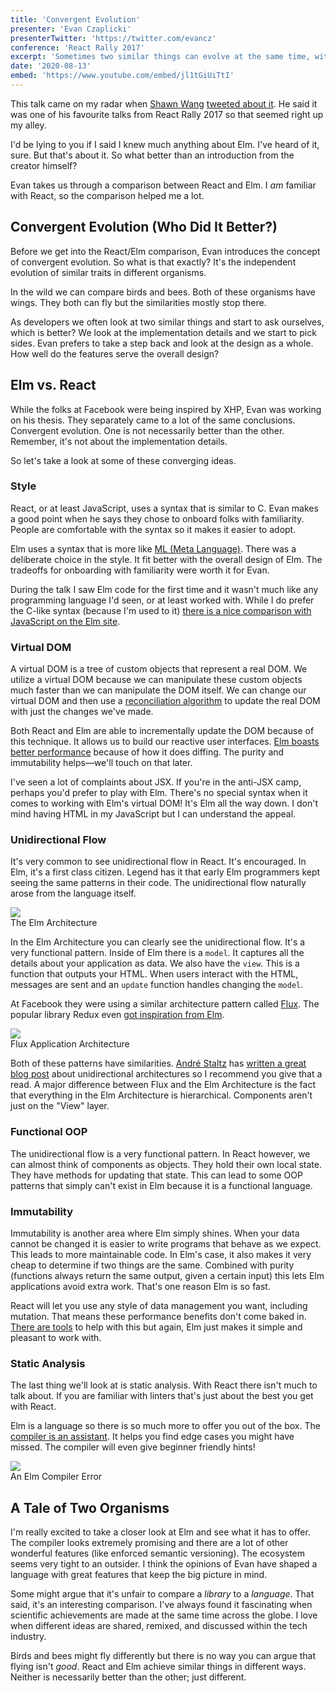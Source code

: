 ```yaml
---
title: 'Convergent Evolution'
presenter: 'Evan Czaplicki'
presenterTwitter: 'https://twitter.com/evancz'
conference: 'React Rally 2017'
excerpt: 'Sometimes two similar things can evolve at the same time, without any influence. Elm and React are two such things. The creator of Elm breaks down some similarities, and ultimately differences, between Elm and React. This is a great talk for Elm lovers, React lovers, and people who like bees.'
date: '2020-08-13'
embed: 'https://www.youtube.com/embed/jl1tGiUiTtI'
---
```


This talk came on my radar when [Shawn Wang](https://mobile.twitter.com/swyx) [tweeted about it](https://mobile.twitter.com/swyx/status/1291021155818643456). He said it was one of his favourite talks from React Rally 2017 so that seemed right up my alley.

I'd be lying to you if I said I knew <span class="line-through">much</span> anything about Elm. I've heard of it, sure. But that's about it. So what better than an introduction from the creator himself?

Evan takes us through a comparison between React and Elm. I _am_ familiar with React, so the comparison helped me a lot.

## Convergent Evolution (Who Did It Better?)

Before we get into the React/Elm comparison, Evan introduces the concept of convergent evolution. So what is that exactly? It's the independent evolution of similar traits in different organisms.

In the wild we can compare birds and bees. Both of these organisms have wings. They both can fly but the similarities mostly stop there.

As developers we often look at two similar things and start to ask ourselves, which is better? We look at the implementation details and we start to pick sides. Evan prefers to take a step back and look at the design as a whole. How well do the features serve the overall design?

## Elm vs. React

While the folks at Facebook were being inspired by XHP, Evan was working on his thesis. They separately came to a lot of the same conclusions. Convergent evolution. One is not necessarily better than the other. Remember, it's not about the implementation details.

So let's take a look at some of these converging ideas.

### Style

React, or at least JavaScript, uses a syntax that is similar to C. Evan makes a good point when he says they chose to onboard folks with familiarity. People are comfortable with the syntax so it makes it easier to adopt.

Elm uses a syntax that is more like [ML (Meta Language)](https://en.wikipedia.org/wiki/ML_%28programming_language%29). There was a deliberate choice in the style. It fit better with the overall design of Elm. The tradeoffs for onboarding with familiarity were worth it for Evan.

During the talk I saw Elm code for the first time and it wasn't much like any programming language I'd seen, or at least worked with. While I do prefer the C-like syntax (because I'm used to it) [there is a nice comparison with JavaScript on the Elm site](https://elm-lang.org/docs/from-javascript).

### Virtual DOM

A virtual DOM is a tree of custom objects that represent a real DOM. We utilize a virtual DOM because we can manipulate these custom objects much faster than we can manipulate the DOM itself. We can change our virtual DOM and then use a [reconciliation algorithm](https://reactjs.org/docs/reconciliation.html) to update the real DOM with just the changes we've made.

Both React and Elm are able to incrementally update the DOM because of this technique. It allows us to build our reactive user interfaces. [Elm boasts better performance](https://elm-lang.org/news/blazing-fast-html) because of how it does diffing. The purity and immutability helps—we'll touch on that later.

I've seen a lot of complaints about JSX. If you're in the anti-JSX camp, perhaps you'd prefer to play with Elm. There's no special syntax when it comes to working with Elm's virtual DOM! It's Elm all the way down. I don't mind having HTML in my JavaScript but I can understand the appeal.

### Unidirectional Flow

It's very common to see unidirectional flow in React. It's encouraged. In Elm, it's a first class citizen. Legend has it that early Elm programmers kept seeing the same patterns in their code. The unidirectional flow naturally arose from the language itself.

<img src="/assets/posts/convergent-evolution/elm-architecture.svg" />

<div class="text-xs text-center font-bold">The Elm Architecture</div>

In the Elm Architecture you can clearly see the unidirectional flow. It's a very functional pattern. Inside of Elm there is a `model`. It captures all the details about your application as data. We also have the `view`. This is a function that outputs your HTML. When users interact with the HTML, messages are sent and an `update` function handles changing the `model`.

At Facebook they were using a similar architecture pattern called [Flux](https://facebook.github.io/flux). The popular library Redux even [got inspiration from Elm](https://redux.js.org/introduction/prior-art/#elm).

<img src="/assets/posts/convergent-evolution/flux.svg" />

<div class="text-xs text-center font-bold">Flux Application Architecture</div>

Both of these patterns have similarities. [André Staltz](https://twitter.com/andrestaltz) has [written a great blog post](https://staltz.com/unidirectional-user-interface-architectures.html) about unidirectional architectures so I recommend you give that a read. A major difference between Flux and the Elm Architecture is the fact that everything in the Elm Architecture is hierarchical. Components aren't just on the "View" layer.

### Functional OOP

The unidirectional flow is a very functional pattern. In React however, we can almost think of components as objects. They hold their own local state. They have methods for updating that state. This can lead to some OOP patterns that simply can't exist in Elm because it is a functional language.

### Immutability

Immutability is another area where Elm simply shines. When your data cannot be changed it is easier to write programs that behave as we expect. This leads to more maintainable code. In Elm's case, it also makes it very cheap to determine if two things are the same. Combined with purity (functions always return the same output, given a certain input) this lets Elm applications avoid extra work. That's one reason Elm is so fast.

React will let you use any style of data management you want, including mutation. That means these performance benefits don't come baked in. [There are tools](https://github.com/kolodny/immutability-helper#overview) to help with this but again, Elm just makes it simple and pleasant to work with.

### Static Analysis

The last thing we'll look at is static analysis. With React there isn't much to talk about. If you are familiar with linters that's just about the best you get with React.

Elm is a language so there is so much more to offer you out of the box. The [compiler is an assistant](https://elm-lang.org/news/compilers-as-assistants). It helps you find edge cases you might have missed. The compiler will even give beginner friendly hints!


<img src="/assets/posts/convergent-evolution/compiler-error.png" />

<div class="text-xs text-center font-bold">An Elm Compiler Error</div>

## A Tale of Two Organisms

I'm really excited to take a closer look at Elm and see what it has to offer. The compiler looks extremely promising and there are a lot of other wonderful features (like enforced semantic versioning). The ecosystem seems very tight to an outsider. I think the opinions of Evan have shaped a language with great features that keep the big picture in mind.

Some might argue that it's unfair to compare a _library_ to a _language_. That said, it's an interesting comparison. I've always found it fascinating when scientific achievements are made at the same time across the globe. I love when different ideas are shared, remixed, and discussed within the tech industry.

Birds and bees might fly differently but there is no way you can argue that flying isn't _good_. React and Elm achieve similar things in different ways. Neither is necessarily better than the other; just different.